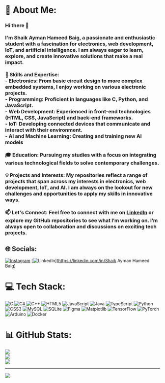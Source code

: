 # 💫 About Me:
### Hi there 👋<br><br>I'm Shaik Ayman Hameed Baig, a passionate and enthusiastic student with a fascination for electronics, web development, IoT, and artificial intelligence. I am always eager to learn, explore, and create innovative solutions that make a real impact.<br><br>🔧 Skills and Expertise:<br>- Electronics: From basic circuit design to more complex embedded systems, I enjoy working on various electronic projects.<br>- Programming: Proficient in languages like C, Python, and JavaScript.<br>- Web Development: Experienced in front-end technologies (HTML, CSS, JavaScript) and back-end frameworks.<br>- IoT: Developing connected devices that communicate and interact with their environment.<br>- AI and Machine Learning: Creating and training new AI models <br><br>🎓 Education: Pursuing my studies with a focus on integrating various technological fields to solve contemporary challenges.<br><br>💡 Projects and Interests: My repositories reflect a range of projects that span across my interests in electronics, web development, IoT, and AI. I am always on the lookout for new challenges and opportunities to apply my skills in innovative ways.<br><br>📫 Let's Connect: Feel free to connect with me on [LinkedIn](https://www.linkedin.com/in/shaik-ayman-hameed-baig-657740227/) or explore my GitHub repositories to see what I’m working on. I’m always open to collaboration and discussions on exciting tech projects.<br>


## 🌐 Socials:
[![Instagram](https://img.shields.io/badge/Instagram-%23E4405F.svg?logo=Instagram&logoColor=white)](https://instagram.com/_ayman_ez) [![LinkedIn](https://img.shields.io/badge/LinkedIn-%230077B5.svg?logo=linkedin&logoColor=white)](https://linkedin.com/in/Shaik Ayman Hameed Baig) 

# 💻 Tech Stack:
![C](https://img.shields.io/badge/c-%2300599C.svg?style=for-the-badge&logo=c&logoColor=white) ![C#](https://img.shields.io/badge/c%23-%23239120.svg?style=for-the-badge&logo=csharp&logoColor=white) ![C++](https://img.shields.io/badge/c++-%2300599C.svg?style=for-the-badge&logo=c%2B%2B&logoColor=white) ![HTML5](https://img.shields.io/badge/html5-%23E34F26.svg?style=for-the-badge&logo=html5&logoColor=white) ![JavaScript](https://img.shields.io/badge/javascript-%23323330.svg?style=for-the-badge&logo=javascript&logoColor=%23F7DF1E) ![Java](https://img.shields.io/badge/java-%23ED8B00.svg?style=for-the-badge&logo=openjdk&logoColor=white) ![TypeScript](https://img.shields.io/badge/typescript-%23007ACC.svg?style=for-the-badge&logo=typescript&logoColor=white) ![Python](https://img.shields.io/badge/python-3670A0?style=for-the-badge&logo=python&logoColor=ffdd54) ![CSS3](https://img.shields.io/badge/css3-%231572B6.svg?style=for-the-badge&logo=css3&logoColor=white) ![MySQL](https://img.shields.io/badge/mysql-4479A1.svg?style=for-the-badge&logo=mysql&logoColor=white) ![SQLite](https://img.shields.io/badge/sqlite-%2307405e.svg?style=for-the-badge&logo=sqlite&logoColor=white) ![Figma](https://img.shields.io/badge/figma-%23F24E1E.svg?style=for-the-badge&logo=figma&logoColor=white) ![Matplotlib](https://img.shields.io/badge/Matplotlib-%23ffffff.svg?style=for-the-badge&logo=Matplotlib&logoColor=black) ![TensorFlow](https://img.shields.io/badge/TensorFlow-%23FF6F00.svg?style=for-the-badge&logo=TensorFlow&logoColor=white) ![PyTorch](https://img.shields.io/badge/PyTorch-%23EE4C2C.svg?style=for-the-badge&logo=PyTorch&logoColor=white) ![Arduino](https://img.shields.io/badge/-Arduino-00979D?style=for-the-badge&logo=Arduino&logoColor=white) ![Docker](https://img.shields.io/badge/docker-%230db7ed.svg?style=for-the-badge&logo=docker&logoColor=white)
# 📊 GitHub Stats:
![](https://github-readme-stats.vercel.app/api?username=Shaik0Ayman&theme=dark&hide_border=false&include_all_commits=false&count_private=false)<br/>
![](https://github-readme-streak-stats.herokuapp.com/?user=Shaik0Ayman&theme=dark&hide_border=false)<br/>
![](https://github-readme-stats.vercel.app/api/top-langs/?username=Shaik0Ayman&theme=dark&hide_border=false&include_all_commits=false&count_private=false&layout=compact)

---
[![](https://visitcount.itsvg.in/api?id=Shaik0Ayman&icon=0&color=0)](https://visitcount.itsvg.in)

<!-- Proudly created with GPRM ( https://gprm.itsvg.in ) -->
